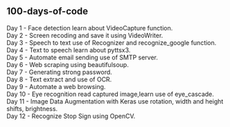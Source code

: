 ## 100-days-of-code

Day 1 - Face detection learn about VideoCapture function.\
Day 2 - Screen recoding and save it using VideoWriter.\
Day 3 - Speech to text use of Recognizer and recognize_google function.\
Day 4 - Text to speech learn about pyttsx3.\
Day 5 - Automate email sending use of SMTP server.\
Day 6 - Web scraping using beautifulsoup.\
Day 7 - Generating strong password.\
Day 8 - Text extract and use of OCR.\
Day 9 - Automate a web browsing.\
Day 10 - Eye recognition read captured image,learn use of eye_cascade.\
Day 11 - Image Data Augmentation with Keras use rotation, width and height shifts, brightness.\
Day 12 - Recognize Stop Sign  using OpenCV.

